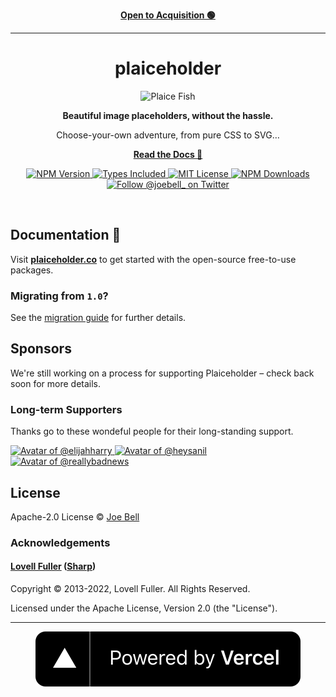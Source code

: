 <p align="center">
  <strong>
    <a href="ACQUISITION.md">
      Open to Acquisition 🟢
    </a>
  </strong>
</p>

---

<h1 align="center">
  plaiceholder
</h1>

<p align="center">
  <img alt="Plaice Fish"  src="./.github/assets/logo.jpg" />
</p>

<p align="center">
  <strong>Beautiful image placeholders, without the hassle.</strong>
</p>
<p align="center">
  Choose-your-own adventure, from pure CSS to SVG…
</p>

<p align="center">
<a href="https://plaiceholder.co"><strong>Read the Docs 📖</strong></a>
</p>

<p align="center">
  <a href="https://www.npmjs.com/package/plaiceholder">
    <img alt="NPM Version" src="https://badgen.net/npm/v/plaiceholder" />
  </a>
  <a href="https://www.npmjs.com/package/plaiceholder">
    <img alt="Types Included" src="https://badgen.net/npm/types/plaiceholder" />
  </a>
  <a href="https://github.com/joe-bell/plaiceholder/blob/main/LICENSE">
    <img alt="MIT License" src="https://badgen.net/github/license/joe-bell/plaiceholder" />
  </a>
  <a href="https://www.npmjs.com/package/plaiceholder">
    <img alt="NPM Downloads" src="https://badgen.net/npm/dm/plaiceholder" />
  </a>
  <a href="https://twitter.com/joebell_">
    <img alt="Follow @joebell_ on Twitter" src="https://img.shields.io/twitter/follow/joebell_.svg?style=social&label=Follow" />
  </a>
</p>

<br />

## Documentation 📖

Visit **[plaiceholder.co][plaiceholder]** to get started with the open-source free-to-use packages.

### Migrating from `1.0`?

See the [migration guide](https://github.com/joe-bell/plaiceholder/releases/tag/v2.0.0) for further details.

## Sponsors

We're still working on a process for supporting Plaiceholder – check back soon for more details.

### Long-term Supporters

Thanks go to these wondeful people for their long-standing support.

<!--
  Avatars can be grabbed from https://api.github.com/users/username
-->

<a href="https://github.com/elijahharry">
  <img
    src="https://avatars.githubusercontent.com/u/8610716?v=4" title="@elijahharry"
    alt="Avatar of @elijahharry"
    width="50"
    height="50"
  />
</a>
<a href="https://github.com/heysanil">
  <img
    src="https://avatars.githubusercontent.com/u/6345801?v=4" title="@heysanil"
    alt="Avatar of @heysanil"
    width="50"
    height="50"
  />
</a>
<a href="https://github.com/reallybadnews">
  <img
    src="https://avatars.githubusercontent.com/u/1545970?v=4" title="@reallybadnews"
    alt="Avatar of @reallybadnews"
    width="50"
    height="50"
  />
</a>

## License

Apache-2.0 License © [Joe Bell](https://twitter.com/joebell_)

### Acknowledgements

#### [Lovell Fuller](https://github.com/lovell) ([Sharp](https://github.com/lovell/sharp))

Copyright © 2013-2022, Lovell Fuller. All Rights Reserved.

Licensed under the Apache License, Version 2.0 (the "License").

[plaiceholder]: https://plaiceholder.co
[blurhash]: https://blurha.sh/
[react-blurhash]: https://github.com/woltapp/react-blurhash
[next/image]: https://nextjs.org/docs/basic-features/image-optimization

---

<p align="center">
  <a href="https://vercel.com?utm_source=plaiceholder&utm_campaign=oss">
    <img alt="Powered by Vercel"  src="./.github/assets/powered-by-vercel.svg" />
  <a>
</p>
